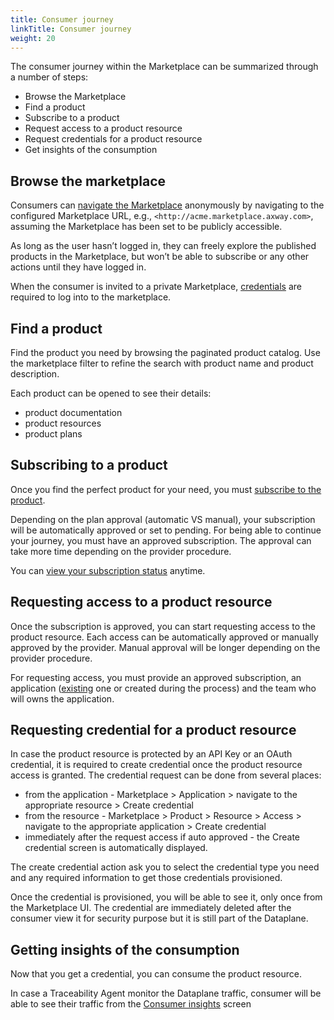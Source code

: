 ```yaml
---
title: Consumer journey
linkTitle: Consumer journey
weight: 20
---
```


The consumer journey within the Marketplace can be summarized through a number of steps:

* Browse the Marketplace
* Find a product
* Subscribe to a product
* Request access to a product resource
* Request credentials for a product resource
* Get insights of the consumption

## Browse the marketplace

Consumers can [navigate the Marketplace](/docs/manage_marketplace/consumer_experience/browse_marketplace) anonymously by navigating to the configured Marketplace URL, e.g., `<http://acme.marketplace.axway.com>`, assuming the Marketplace has been set to be publicly accessible.

As long as the user hasn’t logged in, they can freely explore the published products in the Marketplace, but won’t be able to subscribe or any other actions until they have logged in.

When the consumer is invited to a private Marketplace, [credentials](/docs/manage_marketplace/consumer_experience/credential_management) are required to log into to the marketplace.

## Find a product

Find the product you need by browsing the paginated product catalog. Use the marketplace filter to refine the search with product name and product description.

Each product can be opened to see their details:

* product documentation
* product resources
* product plans

## Subscribing to a product

Once you find the perfect product for your need, you must [subscribe to the product](/docs/manage_marketplace/consumer_experience/subscription_management/#create-a-new-subscription).

Depending on the plan approval (automatic VS manual), your subscription will be automatically approved or set to pending. For being able to continue your journey, you must have an approved subscription. The approval can take more time depending on the provider procedure.

You can [view your subscription status](/docs/manage_marketplace/consumer_experience/subscription_management/#manage-existing-subscriptions) anytime.

## Requesting access to a product resource

Once the subscription is approved, you can start requesting access to the product resource. Each access can be automatically approved or manually approved by the provider. Manual approval will be longer depending on the provider procedure.

For requesting access, you must provide an approved subscription, an application ([existing](/docs/manage_marketplace/consumer_experience/application_management/#create-a-new-application) one or created during the process) and the team who will owns the application.

## Requesting credential for a product resource

In case the product resource is protected by an API Key or an OAuth credential, it is required to create credential once the product resource access is granted. The credential request can be done from several places:

* from the application - Marketplace > Application > navigate to the appropriate resource > Create credential
* from the resource - Marketplace > Product > Resource > Access > navigate to the appropriate application > Create credential
* immediately after the request access if auto approved - the Create credential screen is automatically displayed.

The create credential action ask you to select the credential type you need and any required information to get those credentials provisioned.

Once the credential is provisioned, you will be able to see it, only once from the Marketplace UI. The credential are immediately deleted after the consumer view it for security purpose but it is still part of the Dataplane.

## Getting insights of the consumption

Now that you get a credential, you can consume the product resource.

In case a Traceability Agent monitor the Dataplane traffic, consumer will be able to see their traffic from the [Consumer insights](/docs/manage_marketplace/consumer_experience/consumer_insights) screen